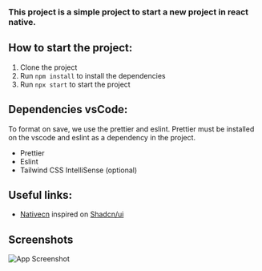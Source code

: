 ### This project is a simple project to start a new project in react native.

## How to start the project:

1. Clone the project
2. Run `npm install` to install the dependencies
3. Run `npx start` to start the project

## Dependencies vsCode:

To format on save, we use the prettier and eslint.
Prettier must be installed on the vscode and eslint as a dependency in the project.

- Prettier
- Eslint
- Tailwind CSS IntelliSense (optional)

## Useful links:

- [Nativecn](https://nativecn.mintlify.app/introduction/) inspired on [Shadcn/ui](https://ui.shadcn.com/)

## Screenshots

![App Screenshot](https://i.postimg.cc/Vkj7Tqh6/photo-2024-03-17-07-32-40.jpg)

